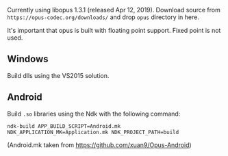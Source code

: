 Currently using libopus 1.3.1 (released Apr 12, 2019). Download source from `https://opus-codec.org/downloads/` and drop `opus` directory in here.

It's important that opus is built with floating point support. Fixed point is not used.

## Windows

Build dlls using the VS2015 solution.

## Android

Build `.so` libraries using the Ndk with the following command:

`ndk-build APP_BUILD_SCRIPT=Android.mk NDK_APPLICATION_MK=Application.mk NDK_PROJECT_PATH=build`

(Android.mk taken from https://github.com/xuan9/Opus-Android)
